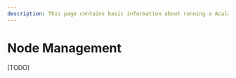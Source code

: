 ```yaml
---
description: This page contains basic information about running a Acala client.
---
```


# Node Management

\[TODO\]

